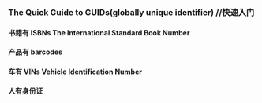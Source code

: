 ### The Quick Guide to GUIDs(globally unique identifier)  //快速入门

#### 书籍有 ISBNs The International Standard Book Number 
#### 产品有 barcodes
#### 车有 VINs Vehicle Identification Number
#### 人有身份证
